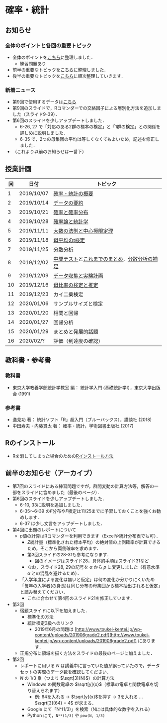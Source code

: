 # 確率・統計

## お知らせ

### 全体のポイントと各回の重要トピック

- 全体のポイントを[こちら](keypoints)に整理しました．
  - 練習問題あり
- 前半の重要なトピックを[こちら](keytopics1)に整理しました．
- 後半の重要なトピックを[こちら](keytopics2)に順次整理していきます．

### 新着ニュース

- 第9回で使用するデータは[こちら](data/README.md)
- 第9回のスライドで，Rコマンダーでの交絡因子による層別化方法を追加しました（スライド9-39）．
- 第6回のスライドを少しアップデートしました．
  - 6-26, 27 で「対応のある2群の標本の検定」と「1群の検定」との関係を詳しめに説明しました．
  - 6-35 で，2つの母集団の平均は等しくなくてもよいため，記述を修正しました．
- （これより以前のお知らせは一番下）

## 授業計画

|回 |日付 |トピック|
|---|---|---|
|1 |2019/10/07 |[確率・統計の概要](slide/ProbStat2019_01.pdf) |
|2 |2019/10/14 |[データの要約](slide/ProbStat2019_02.pdf) |
|3 |2019/10/21 |[確率と確率分布](slide/ProbStat2019_03.pdf) |
|4 |2019/10/28 |[確率論と統計学](slide/ProbStat2019_04.pdf) |
|5 |2019/11/11 |[大数の法則と中心極限定理](slide/ProbStat2019_05.pdf) |
|6 |2019/11/18 |[母平均のt検定](slide/ProbStat2019_06.pdf) |
|7 |2019/11/25 |[分散分析](slide/ProbStat2019_07.pdf) |
|8 |2019/12/02 |[中間テスト](exercise/exam1.pdf)と[これまでのまとめ](slide/ProbStat2019_中間テスト-フィードバック.pdf)，[分散分析の補足](slide/ProbStat2019_08.pdf) |
|9 |2019/12/09 |[データ収集と実験計画](slide/ProbStat2019_09.pdf) |
|10|2019/12/16 |[母比率の検定と推定](slide/ProbStat2019_10.pdf) |
|11|2019/12/23 |カイ二乗検定 |
|12|2020/01/06 |サンプルサイズと検定 |
|13|2020/01/20 |相関と回帰 |
|14|2020/01/27 |回帰分析 |
|15|2020/01/29 |まとめと発展的話題 |
|16|2020/02/? |評価（到達度の確認）|

## 教科書・参考書

### 教科書

- 東京大学教養学部統計学教室 編： 統計学入門 (基礎統計学Ⅰ），東京大学出版会 (1991)

### 参考書

- 逸見功 著： 統計ソフト「R」超入門（ブルーバックス），講談社 (2018)
- 中田寿夫・内藤貫太 著： 確率・統計，学術図書出版社 (2017)

## Rのインストール

- Rを消してしまった場合のための[Rインストール方法](install-r)

## 前半のお知らせ（アーカイブ）

- 第7回のスライドにある練習問題ですが，群間変動の計算方法等，解答の一部をスライドに含めました（最後のページ）．
- 第6回のスライドを少しアップデートしました．
  - 6-10, 33に説明を追加しました．
  - 6-35～6-39 の$F$分布や$F$検定は11/25までに予習しておくことを強くお勧めします．
  - 6-37 は少し文言をアップデートしました．
- 第4回に出題のレポートについて
  - $p$値の計算はRコマンダーを利用できます（Excelや統計分布表でも可）．
    - $Z$統計量（標準化された標本平均）の絶対値の上側確率が計算できるため，そこから両側確率を求めます．
    - 第3回スライドの28-31も参考になります．
      - 図のイメージはスライド28，具体的手順はスライド31など
    - なお，スライド28, 29の記号を $\alpha$ から $p$ に変更しました（有意水準 $\alpha$ との混乱を避けるため）．
  - 「入学年度による変化は無いと仮定」は何の変化か分かりにくいため「毎年の入学者(の身長)は同じ分布の母集団から標本抽出されると仮定」と読み替えてください．
    - これに合わせて第4回のスライド21を修正しています．
- 第3回
  - 宿題スライドに以下を加えました．
    - 標準化の方法
    - 統計検定2級へのリンク
      - 2019年6月の問題は [http://www.toukei-kentei.jp/wp-content/uploads/201906grade2.pdf](http://www.toukei-kentei.jp/wp-content/uploads/201906grade2.pdf) にあります．
  - 正規分布に領域を描く方法をスライドの最後のページに加えました．
- 第2回
  - レポートに用いる $N$ は講義中に言っていた値が誤っていたので，データセットの実際のデータ数を確認してください．
  - $N$ の 1/3 乗（つまり $\sqrt[3]{N}$）の計算方法
    - Windows の関数電卓の $\sqrt[y]{x}$（標準の電卓と関数電卓を切り替えられます）
      - 例: 64を入れる $\rightarrow$ $\sqrt[y]{x}$を押す $\rightarrow$ 3を入れる ... $\sqrt[3]{64} = 4$ が求まる．
    - Google  にて「N^(1/3)」を検索（Nには具体的な数字を入れる）
    - Python にて，`N**(1/3)` や `pow(N, 1/3)`
